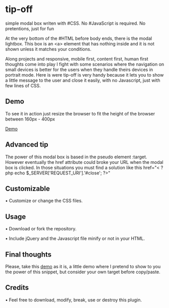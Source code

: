 <h1>tip-off</h1>
<p> simple modal box writen with #CSS. No #JavaScript is required. No pretentions, just for fun</p>
<p>At the very bottom of the #HTML before body ends, there is the modal lightbox. This box is an &lt;a&gt; element that has nothing inside and it is not shown unless it matches your conditions.</p>
<p>Along projects and responsive, mobile first, content first, human first thoughts come into play I fight with some scenarios where the navigation on small devices is better for the users when they handle theirs devices in portrait mode. Here is were tip-off is very handy because it lets you to show a little message to the user and close it easily, with no Javascript, just with few lines of CSS.</p>

<h2>Demo</h2>
<p>To see it in action just resize the browser to fit the height of the browser between 160px - 400px</p>
<p><a href="http://www.mamutlove.es/projects/tip-off/" title="Demo" target="_blank">Demo</a></p>

<h2>Advanced tip</h2>
<p>The power of this modal box is based in the pseudo element :target. However eventually the href attribute could broke your URL when the modal box is clicked. In those situations you must find a solution like this href="< ?php echo $_SERVER['REQUEST_URI'].'#close'; ?>"</p>

<h2>Customizable</h2>
<p>• Customize or change the CSS files.</p>

<h2>Usage</h2>
<p>• Download or fork the repository.</p>
<p>• Include jQuery and the Javascript file minify or not in your HTML.</p>

<h2>Final thoughts</h2>
<p>Please, take this <a href="http://www.mamutlove.es/projects/tip-off/" title="Demo" target="_blank">demo</a> as it is, a little demo where I pretend to show to you the power of this snippet, but consider your own target before copy/paste.</p>

<h2>Credits</h2>
<p>• Feel free to download, modify, break, use or destroy this plugin.</p>
